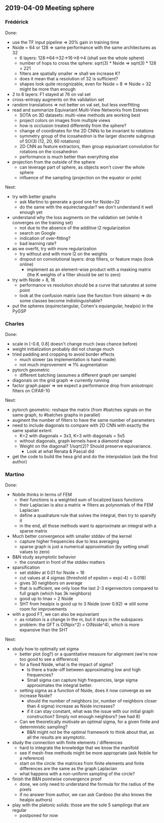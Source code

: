 ## 2019-04-09 Meeting sphere

### Frédérick

Done:
* use the TF input pipeline => 20% gain in training time
* Nside = 64 or 128 => same performance with the same architectures as 32
	* 6 layers: 128->64->32->16->8->4 (shall see the whole sphere)
	* number of hops to cross the sphere: sqrt(3) * Nside => sqrt(3) * 128 = 221
	* filters are spatially smaller => shall we increase K?
	* does it mean that a resolution of 32 is sufficient?
	* shapes look quite recognizable, even for Nside = 8 => Nside = 32 might be more than enough
* 2 to 6 layers: F1 stayed at 76 on val set
* cross-entropy augments on the validation set
* random translations => not better on val set, but less overfitting
* read and summarize Equivariant Multi-View Networks from Esteves
	* SOTA on 3D datasets: multi-view methods are working best
	* project colors on images from multiple views
	* how is occlusion treated differently from the sphere?
	* change of coordinates for the 2D CNNs to be invariant to rotations
	* symmetry group of the icosahedron is the larger discrete subgroup of SO(3) (12, 20, 60 rotations)
	* 2D CNN as feature extractors, then group equivariant convolution for rotations on the icosahedron
	* performance is much better than everything else
* projection from the outside of the sphere
	* can leverage part of sphere, as objects won't cover the whole sphere
	* influence of the sampling (projection on the equator or pole)

Next:
* try with better graphs
	* ask Martino to generate a good one for Nside=32
	* do the same with the equirectangular? we don't understand it well enough yet
* understand why the loss augments on the validation set (while it converges on the training set)
	* not due to the absence of the additive l2 regularization
	* search on Google
	* indication of over-fitting?
	* bad learning rate?
* as we overfit, try with more regularization
	* try without and with more l2 on the weights
	* dropout on convolutional layers: drop filters, or feature maps (look online)
		* implement as an element-wise product with a masking matrix (the K weights of a filter should be set to zero)
* try with Nside = 8, 16
	* performance vs resolution should be a curve that saturates at some point
	* look at the confusion matrix (use the function from sklearn) => do some classes become indistinguishable?
* put the spheres (equirectangular, Cohen's equiangular, healpix) in the PyGSP

### Charles

Done:
* scale in [-0.8, 0.8] doesn't change much (was chance before)
* weight initialization probably did not change much
* tried padding and cropping to avoid border effects
	* much slower (as implementation is hand-made)
	* not much improvement => 1% augmentation
* pytorch geometric
	* different batching (assumes a different graph per sample)
* diagonals on the grid graph => currently running
* factor graph paper => we expect a performance drop from anisotropic filters on CIFAR-10

Next:
* pytorch geometric: reshape the matrix (from #batches signals on the same graph, to #batches graphs in parallel)
* augment the number of filters to have the same number of parameters
* need to include diagonals to compare with 2D CNN with exactly the same spatial extent
	* K=2 with diagonals = 3x3, K=3 with diagonals = 5x5
	* without diagonals, graph kernels have a diamond shape
	* Weight on the diagonal? 1/sqrt(2)? Should preserve equivariance.
		* Look at what Renata & Pascal did
* get the code to build the hexa grid and do the interpolation (ask the first author)

### Martino

Done:
* Nobile thinks in terms of FEM
	* their functions is a weighted sum of localized basis functions
	* their Laplacian is also a matrix => filters as polynomials of the FEM Laplacian
	* define a quadrature rule that solves the integral, then try to sparsify it
	* in the end, all those methods want to approximate an integral with a sparse matrix
* Much better convergence with smaller stddev of the kernel
	* capture higher frequencies due to less averaging
	* sparse graph is just a numerical approximation (by setting small values to zero)
* B&N study asymptotic behavior
	* the constant in front of the stddev matters
* sparsification
	* set stddev at 0.01 for Nside = 16
	* cut values at 4 sigmas (threshold of epsilon = exp(-4) = 0.018)
	* gives 30 neighbors on average
	* that is sufficient, we only lose the last 2-3 eigenvectors compared to full graph (which has 3k neighbors)
	* good up to lmax = 2 Nside
	* SHT from healpix is good up to 3 Nside (over 0.92) => still some room for improvements
* with a good FT, we can also be equivariant
	* as rotation is a change in the m, but it stays in the subspaces
	* problem: the GFT is O(Npix^2) = O(Nside^4), which is more expansive than the SHT

Next:
* study how to optimally set sigma
	* better plot (log?) or a quantitative measure for alignment (we're now too good to see a difference)
	* for a fixed Nside, what is the impact of sigma?
		* Is there a trade-off between approximating low and high frequencies?
		* Small sigma can capture high frequencies, large sigma approximates the integral better.
	* setting sigma as a function of Nside, does it now converge as we increase Nside?
		* should the number of neighbors (or, number of neighbors closer than 4 sigma) increase as Nside increases?
		* if it can stay constant, what was the issue with our initial graph construction? Simply not enough neighbors? (we had 8)
	* Can we theoretically motivate an optimal sigma, for a given finite and deterministic sampling?
		* B&N might not be the optimal framework to think about that, as all the results are asymptotic.
* study the connection with finite elements / differences
	* hard to integrate the knowledge that we know the manifold
	* see if mesh-free methods might be more appropriate (ask Nobile for a reference)
	* start on the circle: the matrices from finite elements and finite differences are the same as the graph Laplacian
	* what happens with a non-uniform sampling of the circle?
* finish the B&N pointwise convergence proof
	* done, we only need to understand the formula for the radius of the pixels
	* if no answer from author, we can ask Cardoso (he also knows the healpix authors)
* play with the platonic solids: those are the sole 5 samplings that are regular
	* postponed for now
